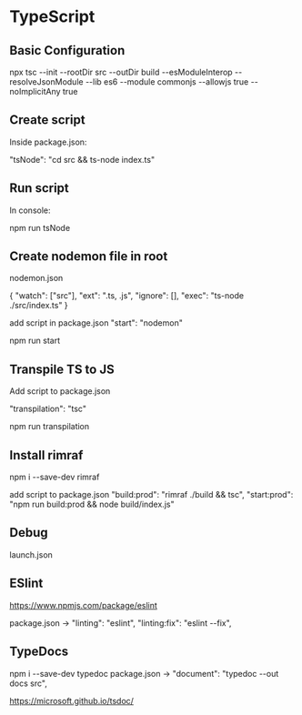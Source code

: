 # TypeScript

## Basic Configuration
npx tsc --init --rootDir src --outDir build --esModuleInterop --resolveJsonModule --lib es6 --module commonjs --allowjs true --noImplicitAny true


## Create script
Inside package.json:

"tsNode": "cd src && ts-node index.ts"


## Run script
In console:    

npm run tsNode 


## Create nodemon file in root
nodemon.json

{
    "watch": ["src"],
    "ext": ".ts, .js",
    "ignore": [],
    "exec": "ts-node ./src/index.ts"
}

add script in package.json
"start": "nodemon"

npm run start


## Transpile TS to JS
Add script to package.json

"transpilation": "tsc"

npm run transpilation


## Install rimraf
npm i --save-dev rimraf

add script to package.json
"build:prod": "rimraf ./build && tsc",
"start:prod": "npm run build:prod && node build/index.js"


## Debug

launch.json


## ESlint

https://www.npmjs.com/package/eslint

package.json ->
    "linting": "eslint",
    "linting:fix": "eslint --fix",

## TypeDocs

npm i --save-dev typedoc
package.json -> "document": "typedoc --out docs src",

https://microsoft.github.io/tsdoc/